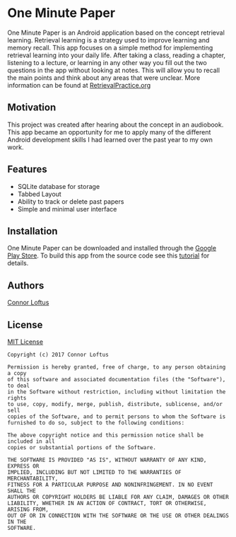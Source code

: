 # One Minute Paper

One Minute Paper is an Android application based on the concept retrieval learning. Retrieval learning is a strategy used to improve learning and memory recall. This app focuses on a simple method for implementing retrieval learning into your daily life. After taking a class, reading a chapter, listening to a lecture, or learning in any other way you fill out the two questions in the app without looking at notes. This will allow you to recall the main points and think about any areas that were unclear. More information can be found at [RetrievalPractice.org](https://www.retrievalpractice.org/)

## Motivation

This project was created after hearing about the concept in an audiobook. This app became an opportunity for me to apply many of the different Android development skills I had learned over the past year to my own work.

## Features

* SQLite database for storage
* Tabbed Layout
* Ability to track or delete past papers
* Simple and minimal user interface

## Installation

One Minute Paper can be downloaded and installed through the [Google Play Store](https://play.google.com/store/apps/details?id=com.loftydevelopment.oneminutepaper). To build this app from the source code see this [tutorial](https://www.londonappdeveloper.com/how-to-clone-a-github-project-on-android-studio/) for details.

## Authors

[Connor Loftus](https://github.com/connorlof)

## License

[MIT License](https://choosealicense.com/licenses/mit/)

	Copyright (c) 2017 Connor Loftus

	Permission is hereby granted, free of charge, to any person obtaining a copy
	of this software and associated documentation files (the "Software"), to deal
	in the Software without restriction, including without limitation the rights
	to use, copy, modify, merge, publish, distribute, sublicense, and/or sell
	copies of the Software, and to permit persons to whom the Software is
	furnished to do so, subject to the following conditions:

	The above copyright notice and this permission notice shall be included in all
	copies or substantial portions of the Software.

	THE SOFTWARE IS PROVIDED "AS IS", WITHOUT WARRANTY OF ANY KIND, EXPRESS OR
	IMPLIED, INCLUDING BUT NOT LIMITED TO THE WARRANTIES OF MERCHANTABILITY,
	FITNESS FOR A PARTICULAR PURPOSE AND NONINFRINGEMENT. IN NO EVENT SHALL THE
	AUTHORS OR COPYRIGHT HOLDERS BE LIABLE FOR ANY CLAIM, DAMAGES OR OTHER
	LIABILITY, WHETHER IN AN ACTION OF CONTRACT, TORT OR OTHERWISE, ARISING FROM,
	OUT OF OR IN CONNECTION WITH THE SOFTWARE OR THE USE OR OTHER DEALINGS IN THE
	SOFTWARE.
